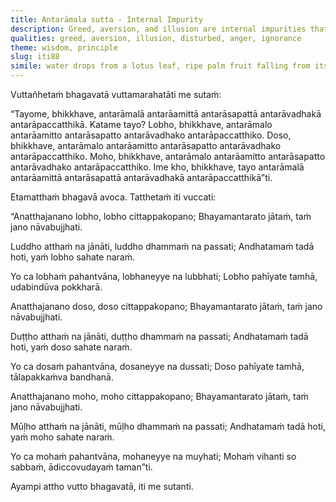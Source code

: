 ```yaml
---
title: Antarāmala sutta - Internal Impurity
description: Greed, aversion, and illusion are internal impurities that act as one's internal enemies. Though they obscure clarity and injure one from within, most people fail to recognize their true nature.
qualities: greed, aversion, illusion, disturbed, anger, ignorance
theme: wisdom, principle
slug: iti88
simile: water drops from a lotus leaf, ripe palm fruit falling from its stalk, rising sun dispelling the darkness
---
```


Vuttañhetaṁ bhagavatā vuttamarahatāti me sutaṁ:

“Tayome, bhikkhave, antarāmalā antarāamittā antarāsapattā antarāvadhakā antarāpaccatthikā. Katame tayo? Lobho, bhikkhave, antarāmalo antarāamitto antarāsapatto antarāvadhako antarāpaccatthiko. Doso, bhikkhave, antarāmalo antarāamitto antarāsapatto antarāvadhako antarāpaccatthiko. Moho, bhikkhave, antarāmalo antarāamitto antarāsapatto antarāvadhako antarāpaccatthiko. Ime kho, bhikkhave, tayo antarāmalā antarāamittā antarāsapattā antarāvadhakā antarāpaccatthikā”ti.

Etamatthaṁ bhagavā avoca. Tatthetaṁ iti vuccati:

“Anatthajanano lobho,
lobho cittappakopano;
Bhayamantarato jātaṁ,
taṁ jano nāvabujjhati.

Luddho atthaṁ na jānāti,
luddho dhammaṁ na passati;
Andhatamaṁ tadā hoti,
yaṁ lobho sahate naraṁ.

Yo ca lobhaṁ pahantvāna,
lobhaneyye na lubbhati;
Lobho pahīyate tamhā,
udabindūva pokkharā.

Anatthajanano doso,
doso cittappakopano;
Bhayamantarato jātaṁ,
taṁ jano nāvabujjhati.

Duṭṭho atthaṁ na jānāti,
duṭṭho dhammaṁ na passati;
Andhatamaṁ tadā hoti,
yaṁ doso sahate naraṁ.

Yo ca dosaṁ pahantvāna,
dosaneyye na dussati;
Doso pahīyate tamhā,
tālapakkaṁva bandhanā.

Anatthajanano moho,
moho cittappakopano;
Bhayamantarato jātaṁ,
taṁ jano nāvabujjhati.

Mūḷho atthaṁ na jānāti,
mūḷho dhammaṁ na passati;
Andhatamaṁ tadā hoti,
yaṁ moho sahate naraṁ.

Yo ca mohaṁ pahantvāna,
mohaneyye na muyhati;
Mohaṁ vihanti so sabbaṁ,
ādiccovudayaṁ taman”ti.

Ayampi attho vutto bhagavatā, iti me sutanti.